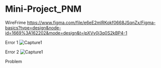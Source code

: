 # Mini-Project_PNM

WireFrime
https://www.figma.com/file/e6eE2mlRKokf0668JSqnZx/Figma-basics?type=design&node-id=1669%3A162202&mode=design&t=lpXVv0j3q0S2kBP4-1

Error 1
![Capture1](https://github.com/Fathurzoel/Mini-Project_PNM/assets/130413725/60befda3-a833-4da1-a685-c89a6c0890b2)

Error 2
![Capture1](https://github.com/Fathurzoel/Mini-Project_PNM/assets/130413725/0ab9e011-0946-42fe-89f6-bbd82592bd16)

Problem
